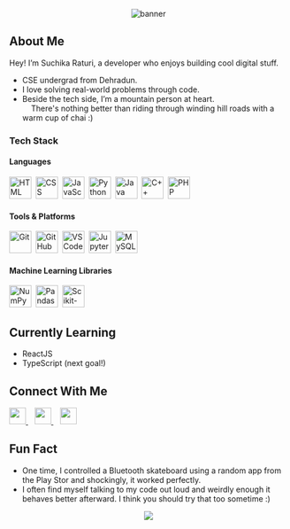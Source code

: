<p align="center">
  <img src="https://capsule-render.vercel.app/api?type=waving&color=gradient&height=200&section=header&text=Code.%20Create.%20Repeat&fontSize=50&fontAlign=50&fontColor=ffffff" alt="banner"/>
</p>


## About Me  
Hey! I’m Suchika Raturi, a developer who enjoys building cool digital stuff. 
- CSE undergrad from Dehradun.
- I love solving real-world problems through code.
- Beside the tech side, I’m a mountain person at heart.  
&nbsp; &nbsp; There's nothing better than riding through winding hill roads with a warm cup of chai :)


### Tech Stack

#### Languages
<p align="left">
  <img class="icon-hover" src="https://cdn.jsdelivr.net/gh/devicons/devicon/icons/html5/html5-original.svg" width="40" alt="HTML" title="HTML" />&nbsp;
  <img class="icon-hover" src="https://cdn.jsdelivr.net/gh/devicons/devicon/icons/css3/css3-original.svg" width="40" alt="CSS" title="CSS" />&nbsp;
  <img class="icon-hover" src="https://cdn.jsdelivr.net/gh/devicons/devicon/icons/javascript/javascript-original.svg" width="40" alt="JavaScript" title="JavaScript" />&nbsp;
  <img class="icon-hover" src="https://cdn.jsdelivr.net/gh/devicons/devicon/icons/python/python-original.svg" width="40" alt="Python" title="Python" />&nbsp;
  <img class="icon-hover" src="https://cdn.jsdelivr.net/gh/devicons/devicon/icons/java/java-original.svg" width="40" alt="Java" title="Java" />&nbsp;
  <img class="icon-hover" src="https://cdn.jsdelivr.net/gh/devicons/devicon/icons/cplusplus/cplusplus-original.svg" width="40" alt="C++" title="C++" />&nbsp;
  <img class="icon-hover" src="https://cdn.jsdelivr.net/gh/devicons/devicon/icons/php/php-original.svg" width="40" alt="PHP" title="PHP" />&nbsp;
</p>

#### Tools & Platforms
<p align="left">
  <img class="icon-hover" src="https://cdn.jsdelivr.net/gh/devicons/devicon/icons/git/git-original.svg" width="40" alt="Git" title="Git" />&nbsp;
  <img class="icon-hover" src="https://cdn.jsdelivr.net/gh/devicons/devicon/icons/github/github-original.svg" width="40" alt="GitHub" title="GitHub" />&nbsp;
  <img class="icon-hover" src="https://cdn.jsdelivr.net/gh/devicons/devicon/icons/vscode/vscode-original.svg" width="40" alt="VS Code" title="VS Code" />&nbsp;
  <img class="icon-hover" src="https://cdn.jsdelivr.net/gh/devicons/devicon/icons/jupyter/jupyter-original.svg" width="40" alt="Jupyter Notebook" title="Jupyter Notebook" />&nbsp;
  <img class="icon-hover" src="https://cdn.jsdelivr.net/gh/devicons/devicon/icons/mysql/mysql-original.svg" width="40" alt="MySQL" title="MySQL" />&nbsp;
</p>

#### Machine Learning Libraries
<p align="left">
  <img class="icon-hover" src="https://cdn.jsdelivr.net/gh/devicons/devicon/icons/numpy/numpy-original.svg" width="40" alt="NumPy" title="NumPy" />&nbsp;
  <img class="icon-hover" src="https://cdn.jsdelivr.net/gh/devicons/devicon/icons/pandas/pandas-original.svg" width="40" alt="Pandas" title="Pandas" />&nbsp;
  <img class="icon-hover" src="https://upload.wikimedia.org/wikipedia/commons/0/05/Scikit_learn_logo_small.svg" width="40" alt="Scikit-learn" title="Scikit-learn" />&nbsp;
</p>


## Currently Learning 

-  ReactJS 
- TypeScript (next goal!)


## Connect With Me

<p align="left">
  <a href="https://www.linkedin.com/in/suchikaraturi" target="_blank">
    <img src="https://cdn.jsdelivr.net/gh/devicons/devicon/icons/linkedin/linkedin-original.svg" width="30" />
  </a>
  &nbsp;&nbsp;
  <a href="https://www.instagram.com/raturiiiii" target="_blank">
    <img src="https://cdn-icons-png.flaticon.com/512/2111/2111463.png" width="30" />
  </a>
  &nbsp;&nbsp;
  <a href="mailto:raturi05suchika@gmail.com">
    <img src="https://cdn-icons-png.flaticon.com/512/732/732200.png" width="30" />
  </a>
</p>


## Fun Fact  
- One time, I controlled a Bluetooth skateboard using a random app from the Play Stor and shockingly, it worked perfectly. 
- I often find myself talking to my code out loud and weirdly enough it behaves better afterward. I think you should try that too sometime :)

<p align="center">
  <img src="https://readme-typing-svg.herokuapp.com/?lines=Thanks+for+visiting!+Drop+a+star⭐&center=true&color=9f79ee&size=20" />
</p>
